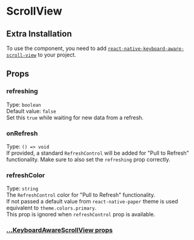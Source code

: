# ScrollView

## Extra Installation

To use the component, you need to add [`react-native-keyboard-aware-scroll-view`](https://github.com/APSL/react-native-keyboard-aware-scroll-view) to your project.

## Props

### refreshing

Type: `boolean`  
Default value: `false`  
Set this `true` while waiting for new data from a refresh.

### onRefresh

Type: `() => void`  
If provided, a standard `RefreshControl` will be added for "Pull to Refresh" functionality. Make sure to also set the `refreshing` prop correctly.

### refreshColor

Type: `string`  
The `RefreshControl` color for "Pull to Refresh" functionality.  
If not passed a default value from `react-native-paper` theme is used equivalent to `theme.colors.primary`.  
This prop is ignored when `refreshControl` prop is available.

### [...KeyboardAwareScrollView props](https://github.com/APSL/react-native-keyboard-aware-scroll-view#props)
